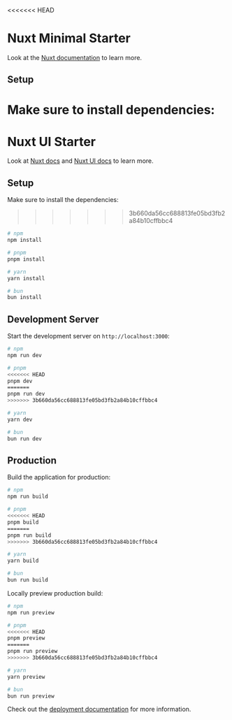 <<<<<<< HEAD
# Nuxt Minimal Starter

Look at the [Nuxt documentation](https://nuxt.com/docs/getting-started/introduction) to learn more.

## Setup

Make sure to install dependencies:
=======
# Nuxt UI Starter

Look at [Nuxt docs](https://nuxt.com/docs/getting-started/introduction) and [Nuxt UI docs](https://ui.nuxt.com) to learn more.

## Setup

Make sure to install the dependencies:
>>>>>>> 3b660da56cc688813fe05bd3fb2a84b10cffbbc4

```bash
# npm
npm install

# pnpm
pnpm install

# yarn
yarn install

# bun
bun install
```

## Development Server

Start the development server on `http://localhost:3000`:

```bash
# npm
npm run dev

# pnpm
<<<<<<< HEAD
pnpm dev
=======
pnpm run dev
>>>>>>> 3b660da56cc688813fe05bd3fb2a84b10cffbbc4

# yarn
yarn dev

# bun
bun run dev
```

## Production

Build the application for production:

```bash
# npm
npm run build

# pnpm
<<<<<<< HEAD
pnpm build
=======
pnpm run build
>>>>>>> 3b660da56cc688813fe05bd3fb2a84b10cffbbc4

# yarn
yarn build

# bun
bun run build
```

Locally preview production build:

```bash
# npm
npm run preview

# pnpm
<<<<<<< HEAD
pnpm preview
=======
pnpm run preview
>>>>>>> 3b660da56cc688813fe05bd3fb2a84b10cffbbc4

# yarn
yarn preview

# bun
bun run preview
```

Check out the [deployment documentation](https://nuxt.com/docs/getting-started/deployment) for more information.
